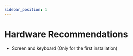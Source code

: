 ```yaml
---
sidebar_position: 1
---
```


# Hardware Recommendations

- Screen and keyboard (Only for the first installation)
